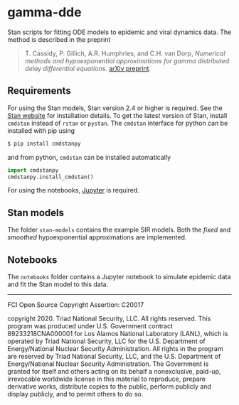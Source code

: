 # gamma-dde

Stan scripts for fitting ODE models to epidemic and viral dynamics data.
The method is described in the preprint

> T. Cassidy, P. Gillich, A.R. Humphries, and C.H. van Dorp, *Numerical methods and hypoexponential approximations for gamma distributed delay differential equations.* [arXiv preprint](https://arxiv.org/abs/2104.03873).

## Requirements

For using the Stan models, Stan version 2.4 or higher is required. 
See the [Stan website](www.mc-stan.org) for installation details. To get the latest version of Stan,
install `cmdstan` instead of `rstan` or `pystan`. The `cmdstan` interface for python can be installed with pip using

```bash
$ pip install cmdstanpy
```

and from python, `cmdstan` can be installed automatically

```py
import cmdstanpy
cmdstanpy.install_cmdstan()
```

For using the notebooks, [Jupyter](https://jupyter.org/) is required.


## Stan models

The folder `stan-models` contains the example SIR models.
Both the *fixed* and *smoothed* hypoexponential approximations are implemented.


## Notebooks

The `notebooks` folder contains a Jupyter notebook to simulate epidemic data and fit the Stan model
to this data.



_______________________________________________________________

FCI Open Source Copyright Assertion: C20017

copyright 2020. Triad National Security, LLC. All rights reserved.
This program was produced under U.S. Government contract 89233218CNA000001 for Los Alamos
National Laboratory (LANL), which is operated by Triad National Security, LLC for the U.S.
Department of Energy/National Nuclear Security Administration. All rights in the program are
reserved by Triad National Security, LLC, and the U.S. Department of Energy/National Nuclear
Security Administration. The Government is granted for itself and others acting on its behalf a
nonexclusive, paid-up, irrevocable worldwide license in this material to reproduce, prepare
derivative works, distribute copies to the public, perform publicly and display publicly, and to permit
others to do so.
